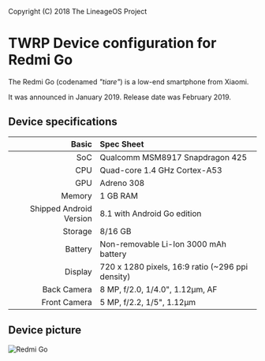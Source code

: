 Copyright (C) 2018 The LineageOS Project

TWRP Device configuration for Redmi Go
=========================================

The Redmi Go (codenamed _"tiare"_) is a low-end smartphone from Xiaomi.

It was announced in January 2019. Release date was February 2019.

## Device specifications

Basic   | Spec Sheet
-------:|:-------------------------
SoC     | Qualcomm MSM8917 Snapdragon 425
CPU     | Quad-core 1.4 GHz Cortex-A53
GPU     | Adreno 308
Memory  | 1 GB RAM
Shipped Android Version | 8.1 with Android Go edition
Storage | 8/16 GB
Battery | Non-removable Li-Ion 3000 mAh battery
Display | 720 x 1280 pixels, 16:9 ratio (~296 ppi density)
Back Camera  | 8 MP, f/2.0, 1/4.0", 1.12µm, AF
Front Camera | 5 MP, f/2.2, 1/5", 1.12µm

## Device picture

![Redmi Go](https://fdn2.gsmarena.com/vv/pics/xiaomi/xiaomi-redmi-go-1.jpg "Redmi Go in black")

